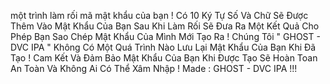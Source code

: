 một trình làm rối mã mật khẩu của bạn ! 
Có 10 Ký Tự Số Và Chữ Sẽ Được Thêm Vào Mật Khẩu Của Bạn
Sau Khi Làm Rối Sẽ Đưa Ra Một Kết Quả Cho Phép Bạn Sao Chép Mật Khẩu Của Mình Mới Tạo Ra !
Chúng Tôi " GHOST - DVC IPA " Không Có Một Quá Trình Nào Lưu Lại Mật Khẩu Của Bạn Khi Đã Tạo !
Cam Kết Và Đảm Bảo Mật Khẩu Của Bạn Khi Được Tạo Sẽ Hoàn Toan An Toàn Và Không Ai Có Thể Xâm Nhập !
Made : GHOST - DVC IPA !!! 
